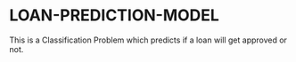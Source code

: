 # LOAN-PREDICTION-MODEL
This is a Classification Problem which predicts if a loan will get approved or not.
